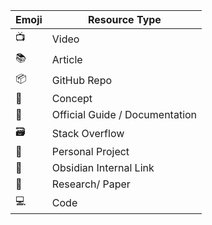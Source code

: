 
| Emoji | Resource Type |
| ---- | ---- |
| 📺 | Video |
| 📚 | Article |
| 📦 | GitHub Repo |
| 🧠 | Concept |
| 📜 | Official Guide / Documentation |
| 🗃️ | Stack Overflow |
| 💌 | Personal Project |
| 🔗 | Obsidian Internal Link |
| 🔬 | Research/ Paper |
| 💻 | Code |
